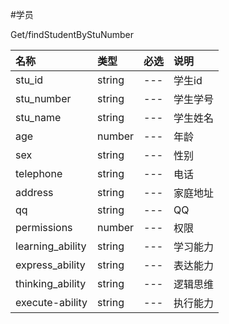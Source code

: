 #学员

Get/findStudentByStuNumber
     
| 名称               | 类型     | 必选  | 说明   |
|:-----------------|:-------|:----|:-----|
| stu_id           | string | --- | 学生id |
| stu_number       | string | --- | 学生学号 |
| stu_name         | string | --- | 学生姓名 |
| age              | number | --- | 年龄   |
| sex              | string | --- | 性别   |
| telephone        | string | --- | 电话   |
| address          | string | --- | 家庭地址 |  
| qq               | string | --- | QQ   |
| permissions      | number | --- | 权限   |
| learning_ability | string | --- | 学习能力 |
| express_ability  | string | --- | 表达能力 |
| thinking_ability | string | --- | 逻辑思维 |
| execute-ability  | string | --- | 执行能力 |
